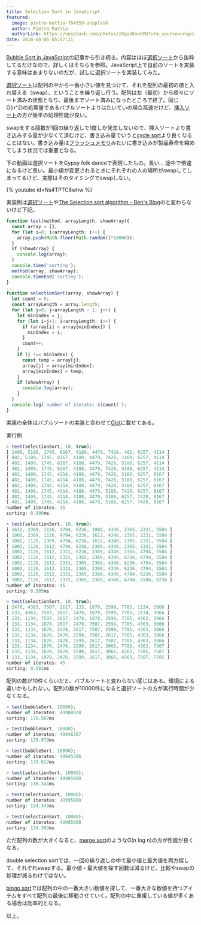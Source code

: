 ```yaml
---
title: Selection Sort in JavaScript
featured:
  image: pietro-mattia-764559-unsplash
  author: Pietro Mattia
  authorLink: https://unsplash.com/photos/zXqizKxnbBU?utm_source=unsplash&utm_medium=referral&utm_content=creditCopyText
date: 2018-08-05 05:57:21
---
```

[Bubble Sort in JavaScript](https://memolog.org/2018/bubble-sort-in-javascript.html)の記事から引き続き。内容はほぼ[選択ソート](https://en.wikipedia.org/wiki/Selection_sort)から抜粋してるだけなので、詳しくはそちらを参照。JavaScript上で自前のソートを実装する意味はあまりないのだが、試しに選択ソートを実装してみた。<!-- more -->

[選択ソート](https://en.wikipedia.org/wiki/Selection_sort)は配列の中から一番小さい値を見つけて、それを配列の最初の値と入れ替える（swap）、ということを繰り返し行う。配列は左（最初）から順々にソート済みの状態となり、最後までソート済みになったところで終了。同じO(n^2)の処理量であるバブルソートよりはたいていの場合高速だけど、[挿入ソート](https://en.wikipedia.org/wiki/Insertion_sort)の方が後半の処理性能が良い。

swapをする回数が1回の繰り返しで1度しか発生しないので、挿入ソートより書き込みする量が少なくて済むけど、書き込み量でいうと[cycle sort](https://en.wikipedia.org/wiki/Cycle_sort)より良くなることはない。書き込み量は[フラッシュメモリ](https://ja.wikipedia.org/wiki/%E3%83%95%E3%83%A9%E3%83%83%E3%82%B7%E3%83%A5%E3%83%A1%E3%83%A2%E3%83%AA#%E5%AF%BF%E5%91%BD)みたいに書き込みが製品寿命を縮めてしまう状況では重要となる。

下の動画は選択ソートをGypsy folk danceで表現したもの。長い... 途中で倍速になるけど長い。最小値が変更されるときにそれぞれの人の場所がswapしてしまってるけど、実際はそのタイミングでswapしない。

{% youtube id=Ns4TPTC8whw %}

実装例は[選択ソート](https://en.wikipedia.org/wiki/Selection_sort#Implementation)や[The Selection sort algorithm - Ben's Blog](http://blog.benoitvallon.com/sorting-algorithms-in-javascript/the-selection-sort-algorithm/)のと変わらないけど下記。

```javascript
function test(method, arrayLength, showArray){
  const array = [];
  for (let i=0; i<arrayLength; i++) {
    array.push(Math.floor(Math.random()*10000));
  }
  if (showArray) {
    console.log(array);
  }
  console.time('sorting');
  method(array, showArray);
  console.timeEnd('sorting');
}
...
function selectionSort(array, showArray) {
  let count = 0;
  const arrayLength = array.length;
  for (let j=0; j<arrayLength - 1; j++) {
    let minIndex = j;
    for (let i=j+1; i<arrayLength; i++) {
      if (array[i] < array[minIndex]) {
        minIndex = i;
      }
      count++;
    }
    if (j !== minIndex) {
      const temp = array[j];
      array[j] = array[minIndex];
      array[minIndex] = temp;
    }
    if (showArray) {
      console.log(array);
    }
  }
  console.log(`number of iterate: ${count}`);
}
```

実装の全体はバブルソートの実装と合わせて[Gist](https://gist.github.com/memolog/9e9475a1b91770dd7b25d44904771fbb)に載せてある。

実行例
```javascript
> test(selectionSort, 10, true);
[ 1409, 5188, 1745, 8167, 4188, 4479, 7428, 482, 6257, 4114 ]
[ 482, 5188, 1745, 8167, 4188, 4479, 7428, 1409, 6257, 4114 ]
[ 482, 1409, 1745, 8167, 4188, 4479, 7428, 5188, 6257, 4114 ]
[ 482, 1409, 1745, 8167, 4188, 4479, 7428, 5188, 6257, 4114 ]
[ 482, 1409, 1745, 4114, 4188, 4479, 7428, 5188, 6257, 8167 ]
[ 482, 1409, 1745, 4114, 4188, 4479, 7428, 5188, 6257, 8167 ]
[ 482, 1409, 1745, 4114, 4188, 4479, 7428, 5188, 6257, 8167 ]
[ 482, 1409, 1745, 4114, 4188, 4479, 5188, 7428, 6257, 8167 ]
[ 482, 1409, 1745, 4114, 4188, 4479, 5188, 6257, 7428, 8167 ]
[ 482, 1409, 1745, 4114, 4188, 4479, 5188, 6257, 7428, 8167 ]
number of iterates: 45
sorting: 0.800ms

> test(selectionSort, 10, true);
[ 1612, 2369, 1126, 4794, 6236, 1002, 4346, 2365, 2331, 5504 ]
[ 1002, 2369, 1126, 4794, 6236, 1612, 4346, 2365, 2331, 5504 ]
[ 1002, 1126, 2369, 4794, 6236, 1612, 4346, 2365, 2331, 5504 ]
[ 1002, 1126, 1612, 4794, 6236, 2369, 4346, 2365, 2331, 5504 ]
[ 1002, 1126, 1612, 2331, 6236, 2369, 4346, 2365, 4794, 5504 ]
[ 1002, 1126, 1612, 2331, 2365, 2369, 4346, 6236, 4794, 5504 ]
[ 1002, 1126, 1612, 2331, 2365, 2369, 4346, 6236, 4794, 5504 ]
[ 1002, 1126, 1612, 2331, 2365, 2369, 4346, 6236, 4794, 5504 ]
[ 1002, 1126, 1612, 2331, 2365, 2369, 4346, 4794, 6236, 5504 ]
[ 1002, 1126, 1612, 2331, 2365, 2369, 4346, 4794, 5504, 6236 ]
number of iterates: 45
sorting: 0.505ms

> test(selectionSort, 10, true);
[ 2478, 4363, 7507, 2617, 133, 1870, 2599, 7785, 1134, 3066 ]
[ 133, 4363, 7507, 2617, 2478, 1870, 2599, 7785, 1134, 3066 ]
[ 133, 1134, 7507, 2617, 2478, 1870, 2599, 7785, 4363, 3066 ]
[ 133, 1134, 1870, 2617, 2478, 7507, 2599, 7785, 4363, 3066 ]
[ 133, 1134, 1870, 2478, 2617, 7507, 2599, 7785, 4363, 3066 ]
[ 133, 1134, 1870, 2478, 2599, 7507, 2617, 7785, 4363, 3066 ]
[ 133, 1134, 1870, 2478, 2599, 2617, 7507, 7785, 4363, 3066 ]
[ 133, 1134, 1870, 2478, 2599, 2617, 3066, 7785, 4363, 7507 ]
[ 133, 1134, 1870, 2478, 2599, 2617, 3066, 4363, 7785, 7507 ]
[ 133, 1134, 1870, 2478, 2599, 2617, 3066, 4363, 7507, 7785 ]
number of iterates: 45
sorting: 0.501ms
```

配列の数が10件くらいだと、バブルソートと変わらない感じはある。環境による違いかもしれない。配列の数が10000件になると選択ソートの方が実行時間が少なくなる。

```javascript
> test(bubbleSort, 10000);
number of iterates: 49988928
sorting: 178.587ms

> test(bubbleSort, 10000);
number of iterates: 49946367
sorting: 178.879ms

> test(bubbleSort, 10000);
number of iterates: 49945386
sorting: 178.817ms

> test(selectionSort, 10000);
number of iterates: 49995000
sorting: 136.341ms

> test(selectionSort, 10000);
number of iterates: 49995000
sorting: 134.343ms

> test(selectionSort, 10000);
number of iterates: 49995000
sorting: 134.303ms
```

ただ配列の数が大きくなると、[merge sort](https://en.wikipedia.org/wiki/Merge_sort)のようなO(n log n)の方が性能が良くなる。

double selection sortでは、一回の繰り返しの中で最小値と最大値を両方探して、それぞれswapする。最小値・最大値を探す回数は減るけど、比較やswapの処理が減るわけではない。

[bingo sort](http://www.ce.sharif.edu/~ghodsi/ds-alg-dic/HTML/bingosort.html)では配列の中の一番大きい数値を探して、一番大きな数値を持つアイテムをすべて配列の最後に移動させていく。配列の中に重複している値が多くある場合は効率的となる。

以上。
